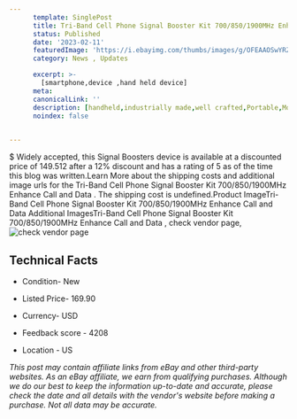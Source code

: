 ```yaml
---
      template: SinglePost
      title: Tri-Band Cell Phone Signal Booster Kit 700/850/1900MHz Enhance Call and Data 
      status: Published
      date: '2023-02-11'
      featuredImage: 'https://i.ebayimg.com/thumbs/images/g/OFEAAOSwYRZg8QOW/s-l225.jpg'
      category: News , Updates

      excerpt: >-
        [smartphone,device ,hand held device]
      meta:
      canonicalLink: ''
      description: [handheld,industrially made,well crafted,Portable,Mobile,Compact,Convenient,Lightweight,Maneuverable,Man-portable,Miniature,Carriable,Hand-held,Light,Holdable,Transportable,Mobile device,Pocket-sized,On-the-go,Wireless,Cordless,Compact size,Convenient size, smartphone,device ,hand held device]
      noindex: false

        
---
```

$
    Widely accepted, this Signal Boosters device is available at a discounted price of 149.512 after a 12% discount and has a rating of 5 as of the time this blog was written.Learn More about the shipping costs and additional image urls for the Tri-Band Cell Phone Signal Booster Kit 700/850/1900MHz Enhance Call and Data . The shipping cost is undefined.Product ImageTri-Band Cell Phone Signal Booster Kit 700/850/1900MHz Enhance Call and Data Additional ImagesTri-Band Cell Phone Signal Booster Kit 700/850/1900MHz Enhance Call and Data , check vendor page, ![check vendor page](https://origin-galleryplus.ebayimg.com/ws/web/224536203942_2_0_1/225x225.jpg,https://origin-galleryplus.ebayimg.com/ws/web/224536203942_3_0_1/225x225.jpg,https://origin-galleryplus.ebayimg.com/ws/web/224536203942_4_0_1/225x225.jpg,https://origin-galleryplus.ebayimg.com/ws/web/224536203942_5_0_1/225x225.jpg,https://origin-galleryplus.ebayimg.com/ws/web/224536203942_6_0_1/225x225.jpg,https://origin-galleryplus.ebayimg.com/ws/web/224536203942_7_0_1/225x225.jpg,https://origin-galleryplus.ebayimg.com/ws/web/224536203942_8_0_1/225x225.jpg)
    
    

 ## Technical Facts 



     
      

 - Condition- New 


      

 - Listed Price- 169.90 


      

 - Currency- USD 


      

 - Feedback score - 4208 


      

 - Location - US 


      
      

 *_This post may contain affiliate links from eBay and other third-party websites. As an eBay affiliate, we earn from qualifying purchases. Although we do our best to keep the information up-to-date and accurate, please check the date and all details with the vendor's website before making a purchase. Not all data may be accurate._*



    
    
    
    
    